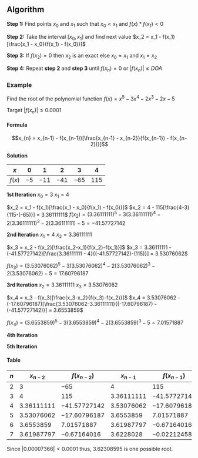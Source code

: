 ## Algorithm
**Step 1:** Find points $x_0$ and $x_1$ such that $x_0 < x_1$ and $f(x) * f(x_1) < 0$

**Step 2:** Take the interval $[x_0, x_1]$ and find next value $x_2 = x_1 - f(x_1)[\frac{x_1 - x_0}{f(x_1) - f(x_0)}]$

**Step 3:** If $f(x_2) = 0$ then $x_2$ is an exact else $x_0 = x_1$ and $x_1 = x_2$

**Step 4:** Repeat **step 2** and **step 3** until $f(x_n) = 0$ or $|f(x_n)| ≤ DOA$

### Example
Find the root of the polynomial function
$f(x) = x^5 - 3x^4 - 2x^3 - 2x - 5$

Target
$|f(x_n)|≤0.0001$

#### Formula
$$x_{n} = x_{n-1} - f(x_{n-1})[\frac{x_{n-1} - x_{n-2}}{f(x_{n-1}) - f(x_{n-2})}]$$

**Solution**

| $x$    | $0$  | $1$   | $2$   | $3$   | $4$ |
| ------ | ---- | ----- | ----- | ----- | --- |
| $f(x)$ | $-5$ | $-11$ | $-41$ | $-65$ | 115 |

**1st Iteration**
$x_0 = 3$
$x_1 = 4$

$x_2 = x_1 - f(x_1)[\frac{x_1 - x_0}{f(x_1) - f(x_0)}]$
$x_2 = 4 - 115[\frac{4-3}{115-(-65)}] = 3.36111111$
$f(x_2) = (3.36111111)^5 - 3(3.36111111)^4 - 2(3.36111111)^3 - 2(3.36111111) - 5 = -41.57727142$

**2nd Iteration**
$x_1 = 4$
$x_2 = 3.36111111$

$x_3 = x_2 - f(x_2)[\frac{x_2-x_1}{f(x_2)-f(x_1)}]$
$x_3 = 3.36111111 - (-41.57727142)[\frac{3.36111111 - 4}{(-41.57727142)-(115)}] = 3.53076062$

$f(x_3) = (3.53076062)^5 - 3(3.53076062)^4 - 2(3.53076062)^3 - 2(3.53076062) - 5 = 17.60796187$

**3rd Iteration**
$x_2 = 3.36111111$
$x_3 = 3.53076062$

$x_4 = x_3 - f(x_3)[\frac{x_3-x_2}{f(x_3)-f(x_2)}]$
$x_4 = 3.53076062 - (-17.60796187)[\frac{3.53076062-3.36111111}{(-17.60796187) - (-41.57727142)}] = 3.6553859$

$f(x_4) = (3.6553859)^5 - 3(3.6553859)^4 - 2(3.6553859)^3 - 5 = 7.01571887$

**4th Iteration**

**5th Iteration**

#### Table
| $n$ | $x_{n - 2}$  | $f(x_{n - 2})$ | $x_{n - 1}$  | $f(x_{n - 1})$ | $x_n$        | $f(x_n)$       |
| --- | ------------ | -------------- | ------------ | -------------- | ------------ | -------------- |
| $2$ | $3$          | $-65$          | $4$          | $115$          | $3.36111111$ | $-41.57727142$ |
| $3$ | $4$          | $115$          | $3.36111111$ | $-41.57727142$ | $3.53076062$ | $-17.60796187$ |
| $4$ | $3.36111111$ | $-41.57727142$ | $3.53076062$ | $-17.60796187$ | $3.6553859$  | $7.01571887$   |
| $5$ | $3.53076062$ | $-17.60796187$ | $3.6553859$  | $7.01571887$   | $3.61987797$ | $-0.67164016$  |
| $6$ | $3.6553859$  | $7.01571887$   | $3.61987797$ | $-0.67164016$  | $3.62298028$ | $-0.02212458$  |
| $7$ | $3.61987797$ | $-0.67164016$  | $3.6228028$  | $-0.02212458$  | $3.62308595$ | $0.000073966$               |

Since $|0.00007366| < 0.0001$ thus, $3.62308595$ is one possible root.